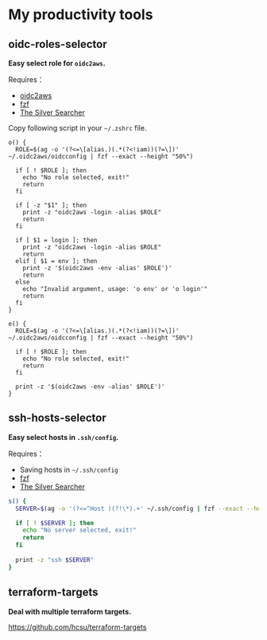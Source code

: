 # My productivity tools

## oidc-roles-selector

**Easy select role for `oidc2aws`.**

Requires：
* [oidc2aws](https://github.com/theplant/oidc2aws)
* [fzf](https://github.com/junegunn/fzf)
* [The Silver Searcher](https://github.com/ggreer/the_silver_searcher)

Copy following script in your `~/.zshrc` file.

```shell
o() {
  ROLE=$(ag -o '(?<=\[alias.)(.*(?<!iam))(?=\])' ~/.oidc2aws/oidcconfig | fzf --exact --height "50%")

  if [ ! $ROLE ]; then
    echo "No role selected, exit!"
    return
  fi
  
  if [ -z "$1" ]; then
    print -z "oidc2aws -login -alias $ROLE"
    return
  fi

  if [ $1 = login ]; then
    print -z "oidc2aws -login -alias $ROLE"
    return
  elif [ $1 = env ]; then
    print -z '$(oidc2aws -env -alias' $ROLE')'
    return
  else 
    echo "Invalid argument, usage: 'o env' or 'o login'"
    return
  fi
}

e() {
  ROLE=$(ag -o '(?<=\[alias.)(.*(?<!iam))(?=\])' ~/.oidc2aws/oidcconfig | fzf --exact --height "50%")

  if [ ! $ROLE ]; then
    echo "No role selected, exit!"
    return
  fi
  
  print -z '$(oidc2aws -env -alias' $ROLE')'
}
```

## ssh-hosts-selector

**Easy select hosts in `.ssh/config`.**

Requires：
* Saving hosts in `~/.ssh/config`
* [fzf](https://github.com/junegunn/fzf)
* [The Silver Searcher](https://github.com/ggreer/the_silver_searcher)

```bash
s() {
  SERVER=$(ag -o '(?<=^Host )(?!\*).+' ~/.ssh/config | fzf --exact --height "50%")

  if [ ! $SERVER ]; then
    echo "No server selected, exit!"
    return
  fi
  
  print -z "ssh $SERVER"
}
```

## terraform-targets

**Deal with multiple terraform targets.**

https://github.com/hcsu/terraform-targets
